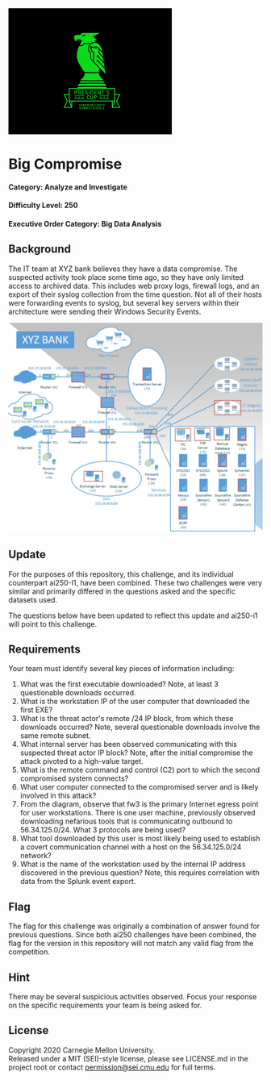 <img src="../../pc1-logo.png" height="250px">

# Big Compromise

#### Category: Analyze and Investigate
#### Difficulty Level: 250
#### Executive Order Category: Big Data Analysis

## Background

The IT team at XYZ bank believes they have a data compromise. The suspected activity took place some time ago, so they
have only limited access to archived data. This includes web proxy logs, firewall logs, and an export of their syslog
collection from the time question. Not all of their hosts were forwarding events to syslog, but several key servers
within their architecture were sending their Windows Security Events.

<img src="xyzmap.png">

## Update

For the purposes of this repository, this challenge, and its individual counterpart ai250-I1, have been combined. These
two challenges were very similar and primarily differed in the questions asked and the specific datasets used.

The questions below have been updated to reflect this update and ai250-i1 will point to this challenge.

## Requirements

Your team must identify several key pieces of information including:

1. What was the first executable downloaded? Note, at least 3 questionable downloads occurred.
2. What is the workstation IP of the user computer that downloaded the first EXE?
3. What is the threat actor's remote /24 IP block, from which these downloads occurred? Note, several questionable
downloads involve the same remote subnet.
4. What internal server has been observed communicating with this suspected threat actor IP block? Note, after the
initial compromise the attack pivoted to a high-value target.
5. What is the remote command and control (C2) port to which the second compromised system connects?
6. What user computer connected to the compromised server and is likely involved in this attack?
7. From the diagram, observe that fw3 is the primary Internet egress point for user workstations. There is one user
machine, previously observed downloading nefarious tools that is communicating outbound to 56.34.125.0/24. What 3
protocols are being used?
8. What tool downloaded by this user is most likely being used to establish a covert communication channel with a host
on the 56.34.125.0/24 network?
9. What is the name of the workstation used by the internal IP address discovered in the previous question? Note, this
requires correlation with data from the Splunk event export.

## Flag

The flag for this challenge was originally a combination of answer found for previous questions. Since both ai250
challenges have been combined, the flag for the version in this repository will not match any valid flag from the
competition.

## Hint

There may be several suspicious activities observed. Focus your response on the specific requirements your team is being
asked for.

## License
Copyright 2020 Carnegie Mellon University.  
Released under a MIT (SEI)-style license, please see LICENSE.md in the project root or contact permission@sei.cmu.edu for full terms.
